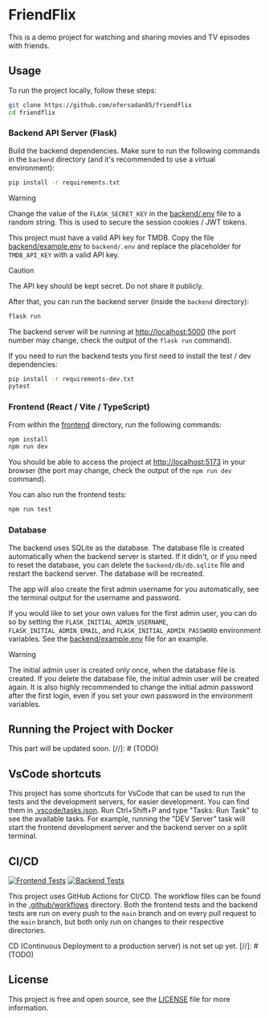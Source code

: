 # FriendFlix

This is a demo project for watching and sharing movies and TV episodes with friends.

## Usage

To run the project locally, follow these steps:

```bash
git clone https://github.com/ofersadan85/friendflix
cd friendflix
```

### Backend API Server (Flask)

Build the backend dependencies. Make sure to run the following commands in the `backend` directory (and it's recommended to use a virtual environment):

```bash
pip install -r requirements.txt
```

> [!WARNING]
> Change the value of the `FLASK_SECRET_KEY` in the [backend/.env](backend/.env) file to a random string. This is used to secure the session cookies / JWT tokens.

This project must have a valid API key for TMDB. Copy the file [backend/example.env](backend/example.env) to `backend/.env` and replace the placeholder for `TMDB_API_KEY` with a valid API key.

> [!CAUTION]
> The API key should be kept secret. Do not share it publicly.

After that, you can run the backend server (inside the `backend` directory):

```bash
flask run
```

The backend server will be running at [http://localhost:5000](http://localhost:5000) (the port number may change, check the output of the `flask run` command).

If you need to run the backend tests you first need to install the test / dev dependencies:

```bash
pip install -r requirements-dev.txt
pytest
```

### Frontend (React / Vite / TypeScript)

From within the [frontend](frontend) directory, run the following commands:

```bash
npm install
npm run dev
```

You should be able to access the project at [http://localhost:5173](http://localhost:5173) in your browser (the port may change, check the output of the `npm run dev` command).

You can also run the frontend tests:

```bash
npm run test
```

### Database

The backend uses SQLite as the database. The database file is created automatically when the backend server is started. If it didn't, or if you need to reset the database, you can delete the `backend/db/db.sqlite` file and restart the backend server. The database will be recreated.

The app will also create the first admin username for you automatically, see the terminal output for the username and password.

If you would like to set your own values for the first admin user, you can do so by setting the `FLASK_INITIAL_ADMIN_USERNAME`, `FLASK_INITIAL_ADMIN_EMAIL`, and `FLASK_INITIAL_ADMIN_PASSWORD` environment variables. See the [backend/example.env](backend/example.env) file for an example.

> [!WARNING]
> The initial admin user is created only once, when the database file is created. If you delete the database file, the initial admin user will be created again. It is also highly recommended to change the initial admin password after the first login, even if you set your own password in the environment variables.

## Running the Project with Docker

This part will be updated soon. [//]: # (TODO)

## VsCode shortcuts

This project has some shortcuts for VsCode that can be used to run the tests and the development servers, for easier development. You can find them in [.vscode/tasks.json](.vscode/tasks.json). Run Ctrl+Shift+P and type "Tasks: Run Task" to see the available tasks. For example, running the "DEV Server" task will start the frontend development server and the backend server on a split terminal.

## CI/CD

[![Frontend Tests](https://github.com/ofersadan85/friendflix/actions/workflows/react_tests.yml/badge.svg)](https://github.com/ofersadan85/friendflix/actions/workflows/react_tests.yml)
[![Backend Tests](https://github.com/ofersadan85/friendflix/actions/workflows/python_tests.yml/badge.svg)](https://github.com/ofersadan85/friendflix/actions/workflows/python_tests.yml)

This project uses GitHub Actions for CI/CD. The workflow files can be found in the [.github/workflows](.github/workflows) directory. Both the frontend tests and the backend tests are run on every push to the `main` branch and on every pull request to the `main` branch, but both only run on changes to their respective directories.

CD (Continuous Deployment to a production server) is not set up yet. [//]: # (TODO)

## License

This project is free and open source, see the [LICENSE](LICENSE) file for more information.
